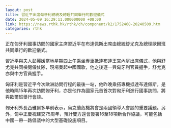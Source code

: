 ```yaml
---
layout: post
title: 習近平出席匈牙利總統及總理共同舉行的歡迎儀式
date: 2024-05-09 16:29:11.000000000 +08:00
link: https://news.rthk.hk/rthk/ch/component/k2/1752468-20240509.htm
categories: rthk
---
```


正在匈牙利國事訪問的國家主席習近平在布達佩斯出席由總統舒尤克及總理歐爾班共同舉行的歡迎儀式。

習近平與夫人彭麗媛當地星期四上午乘坐專車抵達布達王宮內庭出席儀式，他與舒尤克共同檢閱儀仗隊，現場奏起中國國歌，他之後逐一與匈牙利官員握手，舒尤克亦與中方官員握手。

匈牙利是習近平今次歐洲訪問行程的最後一站，他昨晚乘搭專機抵達布達佩斯，是他時隔15年再次訪問匈牙利，亦是他作為國家元首首次對匈牙利進行國事訪問，將與歐爾班舉行會談。

匈牙利外長西雅爾多早前表示，烏克蘭危機將會是兩國領導人會談的重要議題。另外，匈中正慶祝建交75周年，預計雙方還會簽署16至18項新合作協議，可能包括中國一帶一路倡議中的大型基礎設施項目。

